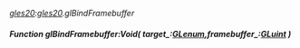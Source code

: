 _[gles20](../../modules/gles20/gles20-module.md):[gles20](../../modules/gles20/gles20-module.md).glBindFramebuffer_
##### Function glBindFramebuffer:Void( target_:[GLenum](../../modules/gles20/gles20-glenum.md),framebuffer_:[GLuint](../../modules/gles20/gles20-gluint.md) )
